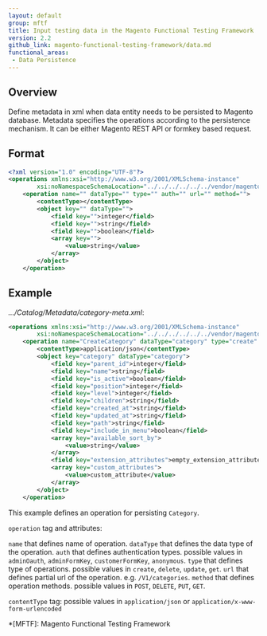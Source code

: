 ```yaml
---
layout: default
group: mftf
title: Input testing data in the Magento Functional Testing Framework
version: 2.2
github_link: magento-functional-testing-framework/data.md
functional_areas:
 - Data Persistence
---
```


## Overview

Define metadata in xml when data entity needs to be persisted to Magento database. Metadata specifies the operations according to the persistence mechanism. It can be either Magento REST API or formkey based request.

## Format

```xml
<?xml version="1.0" encoding="UTF-8"?>
<operations xmlns:xsi="http://www.w3.org/2001/XMLSchema-instance"
        xsi:noNamespaceSchemaLocation="../../../../../../vendor/magento/magento2-functional-testing-framework/src/Magento/FunctionalTestingFramework/DataGenerator/etc/dataOperation.xsd">
    <operation name="" dataType="" type="" auth="" url="" method="">
        <contentType></contentType>
        <object key="" dataType="">
            <field key="">integer</field>
            <field key="">string</field>
            <field key="">boolean</field>
            <array key="">
                <value>string</value>
            </array>
        </object>
    </operation>
```

## Example

_.../Catalog/Metadata/category-meta.xml_:

```xml
<operations xmlns:xsi="http://www.w3.org/2001/XMLSchema-instance"
        xsi:noNamespaceSchemaLocation="../../../../../../vendor/magento/magento2-functional-testing-framework/src/Magento/FunctionalTestingFramework/DataGenerator/etc/dataOperation.xsd">
    <operation name="CreateCategory" dataType="category" type="create" auth="adminOauth" url="/V1/categories" method="POST">
        <contentType>application/json</contentType>
        <object key="category" dataType="category">
            <field key="parent_id">integer</field>
            <field key="name">string</field>
            <field key="is_active">boolean</field>
            <field key="position">integer</field>
            <field key="level">integer</field>
            <field key="children">string</field>
            <field key="created_at">string</field>
            <field key="updated_at">string</field>
            <field key="path">string</field>
            <field key="include_in_menu">boolean</field>
            <array key="available_sort_by">
                <value>string</value>
            </array>
            <field key="extension_attributes">empty_extension_attribute</field>
            <array key="custom_attributes">
                <value>custom_attribute</value>
            </array>
        </object>
    </operation>
```

This example defines an operation for persisting `Category`.

`operation` tag and attributes:

`name` that defines name of operation.
`dataType` that defines the data type of the operation.
`auth` that defines authentication types. possible values in `adminOauth`, `adminFormKey`, `customerFormKey`, `anonymous`.
`type` that defines type of operations. possible values in `create`, `delete`, `update`, `get`.
`url` that defines partial url of the operation. e.g. `/V1/categories`.
`method` that defines operation methods. possible values in `POST`, `DELETE`, `PUT`, `GET`.

`contentType` tag:
possible values in  `application/json` or `application/x-www-form-urlencoded`


*[MFTF]: Magento Functional Testing Framework
